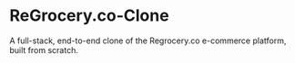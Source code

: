# ReGrocery.co-Clone
A full-stack, end-to-end clone of the Regrocery.co e-commerce platform, built from scratch.
